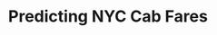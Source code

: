 ---
title: "Predicting NYC Cab Fares"
link: "https://github.com/ahujaradhika/nyc-taxi-fare-prediction"
description: "Implemented 4 versions of a basic Neural Network using Tensorflow to predict cab fares for every time bracket of the day with 4 different data cleaning methods, resulting in the best output of a Root Mean Squared Error of 2.7 among the 4, placing it in the top 5 Kaggle submissions among almost 1500 submissions."
image: "nyc-cabs.png"
tags: [selected, project]
---